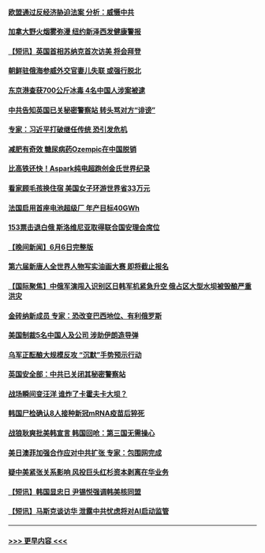 #### [欧盟通过反经济胁迫法案 分析：威慑中共](../pages/prog202/a103727405.md?t=06080343) 
#### [加拿大野火烟雾弥漫 纽约新泽西发健康警报](../pages/prog202/a103727407.md?t=06080343) 
#### [【短讯】英国首相苏纳克首次访美 将会拜登](../pages/prog202/a103727404.md?t=06080343) 
#### [朝鲜驻俄海参威外交官妻儿失联 或强行脱北](../pages/prog202/a103727354.md?t=06080343) 
#### [东京港查获700公斤冰毒  4名中国人涉案被逮](../pages/prog202/a103727329.md?t=06080343) 
#### [中共告知英国已关秘密警察站 转头骂对方“诽谤”](../pages/prog202/a103727314.md?t=06080343) 
#### [专家：习近平打破继任传统 恐引发危机](../pages/prog202/a103727233.md?t=06080343) 
#### [减肥有奇效 糖尿病药Ozempic在中国脱销](../pages/prog202/a103727225.md?t=06080343) 
#### [比高铁还快！Aspark纯电超跑创金氏世界纪录](../pages/prog202/a103727142.md?t=06080343) 
#### [看家顾毛孩换住宿 美国女子环游世界省33万元](../pages/prog202/a103727139.md?t=06080343) 
#### [法国启用首座电池超级厂 年产目标40GWh](../pages/prog202/a103727136.md?t=06080343) 
#### [153票击退白俄 斯洛维尼亚取得联合国安理会席位](../pages/prog202/a103727104.md?t=06080343) 
#### [【晚间新闻】6月6日完整版](../pages/prog202/a103727029.md?t=06080343) 
#### [第六届新唐人全世界人物写实油画大赛 即将截止报名](../pages/prog202/a103727032.md?t=06080343) 
#### [【国际聚焦】中俄军演闯入识别区日韩军机紧急升空 俄占区大型水坝被毁酿严重洪灾](../pages/prog202/a103727028.md?t=06080343) 
#### [金砖纳新成员 专家：恐改变巴西地位、有利俄罗斯](../pages/prog202/a103727046.md?t=06080343) 
#### [美国制裁5名中国人及公司 涉助伊朗造导弹](../pages/prog202/a103727008.md?t=06080343) 
#### [乌军正酝酿大规模反攻 “沉默”手势预示行动](../pages/prog202/a103727024.md?t=06080343) 
#### [英国安全部：中共已关闭其秘密警察站](../pages/prog202/a103726927.md?t=06080343) 
#### [战场瞬间变汪洋 谁炸了卡霍夫卡大坝？](../pages/prog202/a103726930.md?t=06080343) 
#### [韩国尸检确认8人接种新冠mRNA疫苗后猝死](../pages/prog202/a103726893.md?t=06080343) 
#### [战狼耿爽批美韩宣言 韩国回呛：第三国无需操心](../pages/prog202/a103726875.md?t=06080343) 
#### [美日澳菲加强合作应对中共扩张 专家：包围网完成](../pages/prog202/a103726855.md?t=06080343) 
#### [疑中美紧张关系影响 风投巨头红杉资本剥离在华业务](../pages/prog202/a103726823.md?t=06080343) 
#### [【短讯】韩国显忠日 尹锡悦强调韩美核同盟](../pages/prog202/a103726805.md?t=06080343) 
#### [【短讯】马斯克谈访华 泄露中共忧虑将对AI启动监管](../pages/prog202/a103726806.md?t=06080343) 

----
#### [ >>> 更早内容 <<< ](../indexes/prog202-earlier.md)

